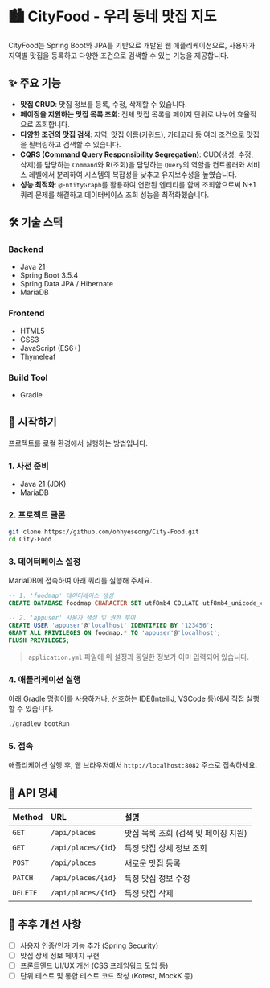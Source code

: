# 🏙️ CityFood - 우리 동네 맛집 지도

CityFood는 Spring Boot와 JPA를 기반으로 개발된 웹 애플리케이션으로, 사용자가 지역별 맛집을 등록하고 다양한 조건으로 검색할 수 있는 기능을 제공합니다.

## ✨ 주요 기능

- **맛집 CRUD**: 맛집 정보를 등록, 수정, 삭제할 수 있습니다.
- **페이징을 지원하는 맛집 목록 조회**: 전체 맛집 목록을 페이지 단위로 나누어 효율적으로 조회합니다.
- **다양한 조건의 맛집 검색**: 지역, 맛집 이름(키워드), 카테고리 등 여러 조건으로 맛집을 필터링하고 검색할 수 있습니다.
- **CQRS (Command Query Responsibility Segregation)**: CUD(생성, 수정, 삭제)를 담당하는 `Command`와 R(조회)을 담당하는 `Query`의 역할을 컨트롤러와 서비스 레벨에서 분리하여 시스템의 복잡성을 낮추고 유지보수성을 높였습니다.
- **성능 최적화**: `@EntityGraph`를 활용하여 연관된 엔티티를 함께 조회함으로써 N+1 쿼리 문제를 해결하고 데이터베이스 조회 성능을 최적화했습니다.

## 🛠️ 기술 스택

### Backend
- Java 21
- Spring Boot 3.5.4
- Spring Data JPA / Hibernate
- MariaDB

### Frontend
- HTML5
- CSS3
- JavaScript (ES6+)
- Thymeleaf

### Build Tool
- Gradle

## 🚀 시작하기

프로젝트를 로컬 환경에서 실행하는 방법입니다.

### 1. 사전 준비

- Java 21 (JDK)
- MariaDB

### 2. 프로젝트 클론

```bash
git clone https://github.com/ohhyeseong/City-Food.git
cd City-Food
```

### 3. 데이터베이스 설정

MariaDB에 접속하여 아래 쿼리를 실행해 주세요.

```sql
-- 1. 'foodmap' 데이터베이스 생성
CREATE DATABASE foodmap CHARACTER SET utf8mb4 COLLATE utf8mb4_unicode_ci;

-- 2. 'appuser' 사용자 생성 및 권한 부여
CREATE USER 'appuser'@'localhost' IDENTIFIED BY '123456';
GRANT ALL PRIVILEGES ON foodmap.* TO 'appuser'@'localhost';
FLUSH PRIVILEGES;
```
> `application.yml` 파일에 위 설정과 동일한 정보가 이미 입력되어 있습니다.

### 4. 애플리케이션 실행

아래 Gradle 명령어를 사용하거나, 선호하는 IDE(IntelliJ, VSCode 등)에서 직접 실행할 수 있습니다.

```bash
./gradlew bootRun
```

### 5. 접속

애플리케이션 실행 후, 웹 브라우저에서 `http://localhost:8082` 주소로 접속하세요.

## 📝 API 명세

| Method | URL | 설명 |
| :--- | :--- | :--- |
| `GET` | `/api/places` | 맛집 목록 조회 (검색 및 페이징 지원) |
| `GET` | `/api/places/{id}` | 특정 맛집 상세 정보 조회 |
| `POST` | `/api/places` | 새로운 맛집 등록 |
| `PATCH`| `/api/places/{id}` | 특정 맛집 정보 수정 |
| `DELETE`| `/api/places/{id}` | 특정 맛집 삭제 |

## 🔮 추후 개선 사항

- [ ] 사용자 인증/인가 기능 추가 (Spring Security)
- [ ] 맛집 상세 정보 페이지 구현
- [ ] 프론트엔드 UI/UX 개선 (CSS 프레임워크 도입 등)
- [ ] 단위 테스트 및 통합 테스트 코드 작성 (Kotest, MockK 등)
